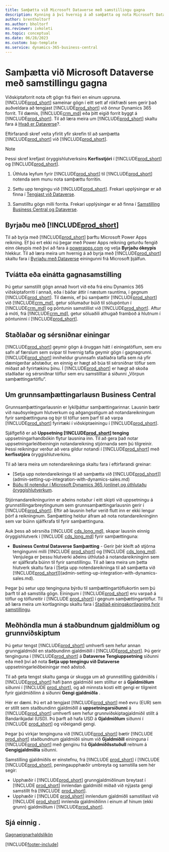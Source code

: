 ```yaml
---
title: Samþætta við Microsoft Dataverse með samstillingu gagna
description: Kynning á því hvernig á að samþætta og nota Microsoft Dataverse og hluta þess til að tengjast öðrum Dynamics 365-forritum.
author: brentholtorf
ms.author: bholtorf
ms.reviewer: ivkoleti
ms.topic: conceptual
ms.date: 06/28/2023
ms.custom: bap-template
ms.service: dynamics-365-business-central
---
```


# <a name="integrate-with-microsoft-dataverse-via-data-sync"></a>Samþætta við Microsoft Dataverse með samstillingu gagna

Viðskiptaforrit nota oft gögn frá fleiri en einum uppruna. [!INCLUDE[prod_short](includes/cds_long_md.md)] sameinar gögn í eitt sett af rökfræði sem gerir það auðveldara að tengjast [!INCLUDE[prod_short](includes/prod_short.md)] við önnur Dynamics 365 forrit. Til dæmis, [!INCLUDE[crm_md](includes/crm_md.md)] eða þitt eigið forrit byggt á [!INCLUDE[prod_short](includes/cds_long_md.md)]. Til að læra meira um [!INCLUDE[prod_short](includes/cds_long_md.md)] skaltu fara á [Hvað er Dataverse](/powerapps/maker/common-data-service/data-platform-intro)?.

Eftirfarandi skref veita yfirlit yfir skrefin til að samþætta [!INCLUDE[prod_short](includes/cds_long_md.md)] við [!INCLUDE[prod_short](includes/prod_short.md)].

> [!Note]  
> Þessi skref krefjast öryggishlutverksins **Kerfisstjóri** í [!INCLUDE[prod_short](includes/cds_long_md.md)] og [!INCLUDE[prod_short](includes/prod_short.md)].  

1. Úthluta leyfum fyrir [!INCLUDE[prod_short](includes/cds_long_md.md)] til [!INCLUDE[prod_short](includes/prod_short.md)] notenda sem munu nota samþættu forritin.

2. Settu upp tengingu við [!INCLUDE[prod_short](includes/cds_long_md.md)]. Frekari upplýsingar er að finna í [Tengjast við Dataverse](admin-how-to-set-up-a-dynamics-crm-connection.md).  

3. Samstilltu gögn milli forrita. Frekari upplýsingar er að finna í [Samstilling Business Central og Dataverse](admin-synchronizing-business-central-and-sales.md). 

## <a name="get-started-with-"></a>Byrjaðu með [!INCLUDE[prod_short](includes/cds_long_md.md)]

Til að byrja með [!INCLUDE[prod_short](includes/cds_long_md.md)] þarftu Microsoft Power Apps reikning. Ef þú ert ekki nú þegar með Power Apps reikning geturðu fengið einn ókeypis með því að fara á [powerapps.com](https://make.powerapps.com/?utm_source=padocs&utm_medium=linkinadoc&utm_campaign=referralsfromdoc) og velja **Byrjaðu ókeypis** hlekkur. Til að læra meira um hvernig á að byrja með [!INCLUDE[prod_short](includes/cds_long_md.md)] skaltu fara í [Byrjaðu með Dataverse](/training/modules/get-started-with-powerapps-common-data-service/) einingunni frá Microsoft þjálfun.

## <a name="bi-directional-or-uni-directional-data-synchronization"></a>Tvíátta eða einátta gagnasamstilling

Þú getur samstillt gögn annað hvort við eða frá einu Dynamics 365 viðskiptaforriti í annað, eða í báðar áttir í næstum rauntíma, í gegnum [!INCLUDE[prod_short](includes/cds_long_md.md)]. Til dæmis, ef þú samþættir [!INCLUDE[prod_short](includes/prod_short.md)] við [!INCLUDE[crm_md](includes/crm_md.md)], getur sölumaður búið til sölupöntun í [!INCLUDE[crm_md](includes/crm_md.md)] og pöntunin samstillist við [!INCLUDE[prod_short](includes/prod_short.md)]. Aftur á móti, frá [!INCLUDE[crm_md](includes/crm_md.md)], getur söluaðili athugað framboð á hlutnum í pöntuninni í [!INCLUDE[prod_short](includes/prod_short.md)]. 

## <a name="standard-and-custom-entities"></a>Staðlaðar og sérsniðnar einingar

[!INCLUDE[prod_short](includes/cds_long_md.md)] geymir gögn á öruggan hátt í einingatöflum, sem eru safn af færslum sem svipar til hvernig tafla geymir gögn í gagnagrunni. [!INCLUDE[prod_short](includes/cds_long_md.md)] inniheldur grunnsafn staðlaðra tafla sem ná yfir dæmigerðar aðstæður, en einnig er hægt að búa til sérsniðnar töflur sem miðast að fyrirtækinu þínu. Í [!INCLUDE[prod_short](includes/prod_short.md)] er hægt að skoða staðlaðar og sérsniðnar töflur sem eru samstilltar á síðunni „Vörpun samþættingartöflu“.

## <a name="about-the-business-central-base-integration-solution"></a>Um grunnsamþættingarlausn Business Central

Grunnsamþættingarlausnin er lykilþáttur samþættingarinnar. Lausnin bætir við nauðsynlegum hlutverkum og aðgangsstigum að notandareikningum fyrir samþættinguna og býr til töflur sem þarf til að varpa [!INCLUDE[prod_short](includes/prod_short.md)] fyrirtæki í viðskiptaeiningu í [!INCLUDE[prod_short](includes/cds_long_md.md)]. 

Sjálfgefið er að  **Uppsetning [!INCLUDE[prod_short](includes/cds_long_md.md)] tenging** uppsetningarhandbókin flytur lausnina inn. Til að gera það notar uppsetningarleiðbeiningin notandareikning stjórnanda sem þú tilgreinir. Þessi reikningur verður að vera gildur notandi í [!INCLUDE[prod_short](includes/cds_long_md.md)] með **kerfisstjóra** öryggishlutverkinu.  

Til að læra meira um notendareikninga skaltu fara í eftirfarandi greinar:

* [Setja upp notendareikninga til að samþætta við [!INCLUDE[prod_short](includes/cds_long_md.md)]](admin-setting-up-integration-with-dynamics-sales.md) 
* [Búðu til notendur í Microsoft Dynamics 365 (online) og úthlutaðu öryggishlutverkum](/dynamics365/customer-engagement/admin/create-users-assign-online-security-roles). 

Stjórnandareikningurinn er aðeins notaður í eitt skipti við uppsetningu á grunnstillingarbreytingunum sem grunnsamþættingarlausnin gerir í [!INCLUDE[prod_short](includes/cds_long_md.md)]. Eftir að lausnin hefur verið flutt inn er ekki lengur þörf á reikningnum. Samþætting heldur áfram að nota notandareikninginn sem var búinn sjálfkrafa til fyrir samþættinguna.

Auk þess að sérsníða [!INCLUDE [cds_long_md](includes/cds_long_md.md)], skapar lausnin einnig öryggishlutverk í [!INCLUDE [cds_long_md](includes/cds_long_md.md)] fyrir samþættinguna:

* **Business Central Dataverse Samþætting** - Gerir þér kleift að stjórna tengingunni milli [!INCLUDE [prod_short](includes/prod_short.md)] og [!INCLUDE [cds_long_md](includes/cds_long_md.md)]. Venjulega er þessu hlutverki aðeins úthlutað á notandareikninginn sem er sjálfkrafa búinn til fyrir samstillingu. Til að læra meira um þetta hlutverk skaltu fara í [Setja upp notendareikninga til að samþætta við [!INCLUDE[prod_short](includes/cds_long_md.md)]](admin-setting-up-integration-with-dynamics-sales.md).

Þegar þú setur upp tenginguna býrðu til samþættingartöflukortin sem þú þarft til að samstilla gögn. Einingum í [!INCLUDE[prod_short](includes/cds_long_md.md)] eru varpað á töflur og töflureitir í [!INCLUDE [prod_short](includes/prod_short.md)] í gegnum samþættingartöflur. Til að læra meira um kortlagningu skaltu fara í [Staðlað einingakortlagning fyrir samstillingu](admin-synchronizing-business-central-and-sales.md#standard-table-mapping-for-synchronization).

## <a name="handle-differences-in-local-and-base-transaction-currencies"></a>Meðhöndla mun á staðbundnum gjaldmiðlum og grunnviðskiptum

Þú getur tengst [!INCLUDE[prod_short](includes/cds_long_md.md)] umhverfi sem hefur annan grunngjaldmiðil en staðbundinn gjaldmiðill í [!INCLUDE[prod_short](includes/prod_short.md)]. Þú gerir tenginguna í [!INCLUDE[prod_short](includes/prod_short.md)] á  **Dataverse Tengiuppsetning** síðunni eða með því að nota **Setja upp tengingu við Dataverse** uppsetningarleiðbeiningar með aðstoð.

Til að geta tengst skaltu ganga úr skugga um að grunnstilling gjaldmiðils í [!INCLUDE[prod_short](includes/cds_long_md.md)]  hafi þann gjaldmiðil sem stilltur er á  **Gjaldmiðlum** síðunni í [!INCLUDE [prod_short](includes/prod_short.md)], og að minnsta kosti eitt gengi er tilgreint fyrir gjaldmiðilinn á síðunni **Gengi gjaldmiðla** .

Hér er dæmi. Þú ert að tengjast [!INCLUDE[prod_short](includes/cds_long_md.md)] með evru (EUR) sem er stillt sem staðbundinn gjaldmiðill á **uppsetningarsíðunni** á [!INCLUDE[prod_short](includes/cds_long_md.md)]  umhverfi sem hefur grunnviðskiptagjaldmiðil stillt á Bandaríkjadal (USD). Þú þarft að hafa USD á  **Gjaldmiðlum** síðunni í [!INCLUDE [prod_short](includes/prod_short.md)] og viðeigandi gengi. 

Þegar þú virkjar tenginguna við [!INCLUDE[prod_short](includes/cds_long_md.md)] bætir [!INCLUDE [prod_short](includes/prod_short.md)]  staðbundnum gjaldmiðli sínum við **Gjaldmiðill** eininguna í [!INCLUDE[prod_short](includes/cds_long_md.md)] með genginu frá **Gjaldmiðilsstuðull** reitnum á  **Gengigjaldmiðla** síðunni.

Samstilling gjaldmiðils er einstefnu, frá [!INCLUDE [prod_short](includes/prod_short.md)] í [!INCLUDE [!INCLUDE[prod_short](includes/cds_long_md.md)], peningaupphæðir umbreyta og samstilla sem hér segir:

* Upphæðir í [!INCLUDE[prod_short](includes/cds_long_md.md)] grunngjaldmiðlinum breytast í [!INCLUDE [prod_short](includes/prod_short.md)] innlendan gjaldmiðil miðað við nýjasta gengi samstillt frá [!INCLUDE [prod_short](includes/prod_short.md)].
* Upphæðir í [!INCLUDE [prod_short](includes/prod_short.md)] innlendum gjaldmiðli samstillast við [!INCLUDE [prod_short](includes/prod_short.md)] innlenda gjaldmiðilinn í einum af hinum (ekki grunn) gjaldmiðlum í [!INCLUDE[prod_short](includes/cds_long_md.md)].

## <a name="see-also"></a>Sjá einnig .

[Gagnaeignarhaldslíkön](admin-cds-company-concept.md)  
<!--needs to be removed as this is moved to dev-itpro docs[Walkthrough: Customizing an Integration with Dataverse](\dynamics365\business-central\dev-itpro\administration\administration-custom-cds-integration) -->


[!INCLUDE[footer-include](includes/footer-banner.md)]
